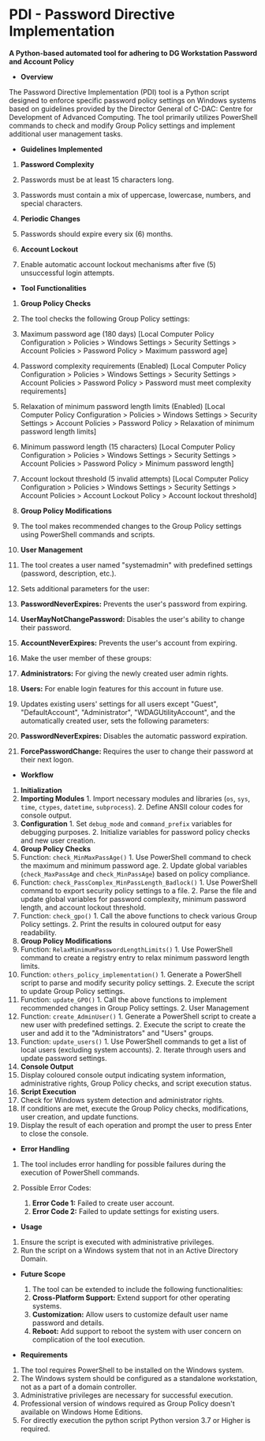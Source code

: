 # PDI - Password Directive Implementation

**A Python-based automated tool for adhering to DG Workstation Password and Account Policy**

- **Overview**

The Password Directive Implementation (PDI) tool is a Python script designed to enforce specific password policy settings on Windows systems based on guidelines provided by the Director General of C-DAC: Centre for Development of Advanced Computing. The tool primarily utilizes PowerShell commands to check and modify Group Policy settings and implement additional user management tasks.

- **Guidelines Implemented**

1. **Password Complexity**
  1. Passwords must be at least 15 characters long.
  2. Passwords must contain a mix of uppercase, lowercase, numbers, and special characters.

1. **Periodic Changes**
  1. Passwords should expire every six (6) months.

1. **Account Lockout**
  1. Enable automatic account lockout mechanisms after five (5) unsuccessful login attempts.

- **Tool Functionalities**

1. **Group Policy Checks**

1. The tool checks the following Group Policy settings:
  1. Maximum password age (180 days) [Local Computer Policy Configuration \> Policies \> Windows Settings \> Security Settings \> Account Policies \> Password Policy \> Maximum password age]
  2. Password complexity requirements (Enabled) [Local Computer Policy Configuration \> Policies \> Windows Settings \> Security Settings \> Account Policies \> Password Policy \> Password must meet complexity requirements]
  3. Relaxation of minimum password length limits (Enabled) [Local Computer Policy Configuration \> Policies \> Windows Settings \> Security Settings \> Account Policies \> Password Policy \> Relaxation of minimum password length limits]
  4. Minimum password length (15 characters) [Local Computer Policy Configuration \> Policies \> Windows Settings \> Security Settings \> Account Policies \> Password Policy \> Minimum password length]
  5. Account lockout threshold (5 invalid attempts) [Local Computer Policy Configuration \> Policies \> Windows Settings \> Security Settings \> Account Policies \> Account Lockout Policy \> Account lockout threshold]

1. **Group Policy Modifications**

1. The tool makes recommended changes to the Group Policy settings using PowerShell commands and scripts.

1. **User Management**

1. The tool creates a user named "systemadmin" with predefined settings (password, description, etc.).
2. Sets additional parameters for the user:

  1. **PasswordNeverExpires:** Prevents the user's password from expiring.
  2. **UserMayNotChangePassword:** Disables the user's ability to change their password.
  3. **AccountNeverExpires:** Prevents the user's account from expiring.

1. Make the user member of these groups:

  1. **Administrators:** For giving the newly created user admin rights.
  2. **Users:** For enable login features for this account in future use.

1. Updates existing users' settings for all users except "Guest", "DefaultAccount", "Administrator", "WDAGUtilityAccount", and the automatically created user, sets the following parameters:

  1. **PasswordNeverExpires:** Disables the automatic password expiration.
  2. **ForcePasswordChange:** Requires the user to change their password at their next logon.

- **Workflow**

1. **Initialization**
  1. **Importing Modules**
    1. Import necessary modules and libraries (`os`, `sys`, `time`, `ctypes`, `datetime`, `subprocess`).
    2. Define ANSII colour codes for console output.
  2. **Configuration**
    1. Set `debug_mode` and `command_prefix` variables for debugging purposes.
    2. Initialize variables for password policy checks and new user creation.
2. **Group Policy Checks**
  1. Function: `check_MinMaxPassAge()`
    1. Use PowerShell command to check the maximum and minimum password age.
    2. Update global variables (`check_MaxPassAge` and `check_MinPassAge`) based on policy compliance.
  2. Function: `check_PassComplex_MinPassLength_Badlock()`
    1. Use PowerShell command to export security policy settings to a file.
    2. Parse the file and update global variables for password complexity, minimum password length, and account lockout threshold.
  3. Function: `check_gpo()`
    1. Call the above functions to check various Group Policy settings.
    2. Print the results in coloured output for easy readability.
3. **Group Policy Modifications**
  1. Function: `RelaxMinimumPasswordLengthLimits()`
    1. Use PowerShell command to create a registry entry to relax minimum password length limits.
  2. Function: `others_policy_implementation()`
    1. Generate a PowerShell script to parse and modify security policy settings.
    2. Execute the script to update Group Policy settings.
  3. Function: `update_GPO()`
    1. Call the above functions to implement recommended changes in Group Policy settings.
    2. User Management
  4. Function: `create_AdminUser()`
    1. Generate a PowerShell script to create a new user with predefined settings.
    2. Execute the script to create the user and add it to the "Administrators" and "Users" groups.
  5. Function: `update_users()`
    1. Use PowerShell commands to get a list of local users (excluding system accounts).
    2. Iterate through users and update password settings.
4. **Console Output**
  1. Display coloured console output indicating system information, administrative rights, Group Policy checks, and script execution status.
5. **Script Execution**
  1. Check for Windows system detection and administrator rights.
  2. If conditions are met, execute the Group Policy checks, modifications, user creation, and update functions.
  3. Display the result of each operation and prompt the user to press Enter to close the console.

- **Error Handling**

1. The tool includes error handling for possible failures during the execution of PowerShell commands.
2. Possible Error Codes:

    1. **Error Code 1:** Failed to create user account.
    2. **Error Code 2:** Failed to update settings for existing users.

- **Usage**

1. Ensure the script is executed with administrative privileges.
2. Run the script on a Windows system that not in an Active Directory Domain.

- **Future Scope**
  1. The tool can be extended to include the following functionalities:
    1. **Cross-Platform Support:** Extend support for other operating systems.
    2. **Customization:** Allow users to customize default user name password and details.
    3. **Reboot:** Add support to reboot the system with user concern on complication of the tool execution.

- **Requirements**

1. The tool requires PowerShell to be installed on the Windows system.
2. The Windows system should be configured as a standalone workstation, not as a part of a domain controller.
3. Administrative privileges are necessary for successful execution.
4. Professional version of windows required as Group Policy doesn't available on Windows Home Editions.
5. For directly execution the python script Python version 3.7 or Higher is required.
